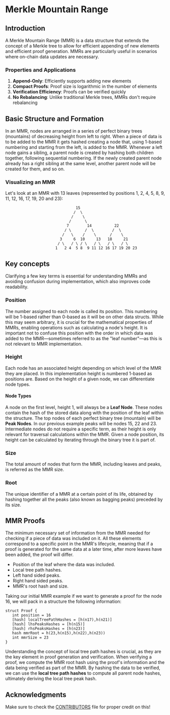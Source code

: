 # Merkle Mountain Range

## Introduction

A Merkle Mountain Range (MMR) is a data structure that extends the concept of a Merkle tree to allow for efficient appending of new elements and efficient proof generation. MMRs are particularly useful in scenarios where on-chain data updates are necessary.

### Properties and Applications

1. **Append-Only**: Efficiently supports adding new elements
2. **Compact Proofs**: Proof size is logarithmic in the number of elements
3. **Verification Efficiency**: Proofs can be verified quickly
4. **No Rebalancing**: Unlike traditional Merkle trees, MMRs don't require rebalancing

## Basic Structure and Formation

In an MMR, nodes are arranged in a series of perfect binary trees (mountains) of decreasing height from left to right. 
When a piece of data is to be added to the MMR it gets hashed creating a node that, using 1-based numbering and starting from the left, is added to the MMR. Whenever a left node gains a sibling, a parent node is created by hashing both children together, following sequential numbering. If the newly created parent node already has a right sibling at the same level, another parent node will be created for them, and so on.

### Visualizing an MMR

Let's look at an MMR with 13 leaves (represented by positions 1, 2, 4, 5, 8, 9, 11, 12, 16, 17, 19, 20 and 23):

```
                               15
                              /  \
                             /    \
                            /      \
                           7        14          22
                          / \      /  \        /  \
                         /   \    /    \      /    \
                        3     6  10     13   18     21
                       / \   / \ / \   / \   / \   / \
                      1   2 4  5 8  9 11 12 16 17 19 20 23

```

## Key concepts

Clarifying a few key terms is essential for understanding MMRs and avoiding confusion during implementation, which also improves code readability.

### Position

The number assigned to each node is called its position. This numbering will be 1-based rather than 0-based as it will be on other data structs. 
While this may seem arbitrary, it is crucial for the mathematical properties of MMRs, enabling operations such as calculating a node's height. 
It is important not to confuse this position with the order in which data was added to the MMR—sometimes referred to as the "leaf number"—as this is not relevant to MMR implementation.

### Height 

Each node has an associated height depending on which level of the MMR they are placed.
In this implementation height is numbered 1-based as positions are.
Based on the height of a given node, we can differentiate node types.

#### Node Types

A node on the first level, height 1, will always be a **Leaf Node**.
These nodes contain the hash of the stored data along with the position of the leaf within the structure.
The top nodes of each perfect binary tree (mountain) will be **Peak Nodes**. In our previous example peaks will be nodes 15, 22 and 23.
Intermediate nodes do not require a specific term, as their height is only relevant for traversal calculations within the MMR.
Given a node position, its height can be calculated by iterating through the binary tree it is part of.

### Size

The total amount of nodes that form the MMR, including leaves and peaks, is referred as the MMR size.

### Root

The unique identifier of a MMR at a certain point of its life, obtained by hashing together all the peaks (also known as bagging peaks) preceded by its size.

## MMR Proofs

The minimum necessary set of information from the MMR needed for checking if a piece of data was included on it.
All these elements correspond to a specific point in the MMR's lifecycle, meaning that if a proof is generated for the same data at a later time, after more leaves have been added, the proof will differ.

- Position of the leaf where the data was included.
- Local tree path hashes.
- Left hand sided peaks.
- Right hand sided peaks.
- MMR's root hash and size.

Taking our initial MMR example if we want to generate a proof for the node 16, we will pack in a structure the following information:
```pseudocode
struct Proof {
   int position = 16
   [hash] localTreePathHashes = [h(n17),h(n21)]
   [hash] lhsPeaksHashes = [h(n15)]
   [hash] rhsPeaksHashes = [h(n23)]
   hash mmrRoot = h(23,h(n15),h(n22),h(n23))
   int mmrSize = 23
}
```

Understanding the concept of local tree path hashes is crucial, as they are the key element in proof generation and verification.
When verifying a proof, we compute the MMR root hash using the proof's information and the data being verified as part of the MMR.
By hashing the data to be verified, we can use the **local tree path hashes** to compute all parent node hashes, ultimately deriving the local tree peak hash.

## Acknowledgments

Make sure to check the [CONTRIBUTORS](./CONTRIBUTORS.md) file for proper credit on this!

